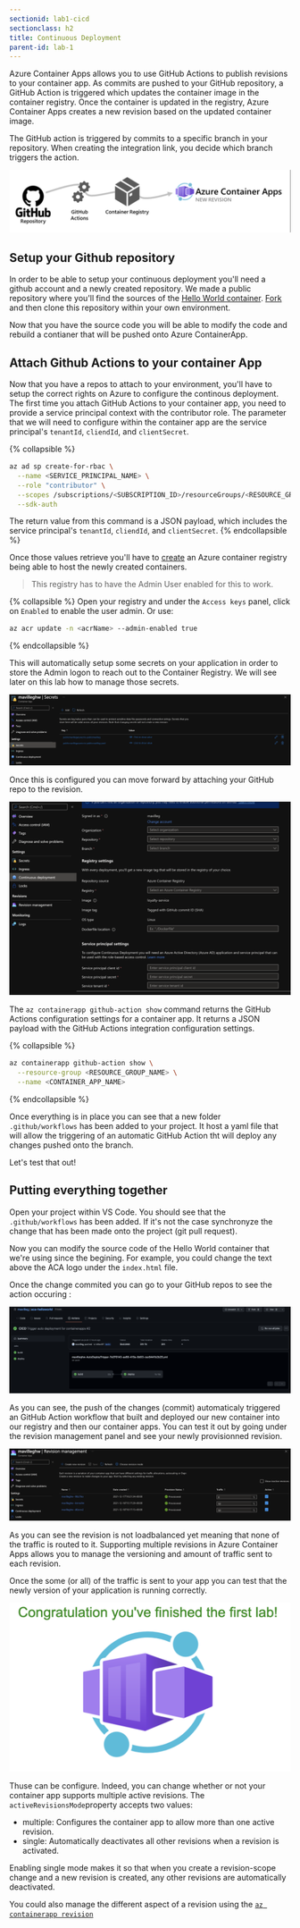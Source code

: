 ```yaml
---
sectionid: lab1-cicd
sectionclass: h2
title: Continuous Deployment
parent-id: lab-1
---
```


Azure Container Apps allows you to use GitHub Actions to publish revisions to your container app. As commits are pushed to your GitHub repository, a GitHub Action is triggered which updates the container image in the container registry. Once the container is updated in the registry, Azure Container Apps creates a new revision based on the updated container image.

The GitHub action is triggered by commits to a specific branch in your repository. When creating the integration link, you decide which branch triggers the action.

![Github Action](/media/lab1/githubactionflow.png)

## Setup your Github repository

In order to be able to setup your continuous deployment you'll need a github account and a newly created repository. We made a public repository where you'll find the sources of the [Hello World container](https://github.com/mavilleg/azurecontainerapps-helloworld). [Fork](https://docs.github.com/en/get-started/quickstart/fork-a-repo) and then clone this repository within your own environment.

Now that you have the source code you will be able to modify the code and rebuild a contianer that will be pushed onto Azure ContainerApp.

## Attach Github Actions to your container App

Now that you have a repos to attach to your environment, you'll have to setup the correct rights on Azure to configure the continous deployment. The first time you attach GitHub Actions to your container app, you need to provide a service principal context with the contributor role. The parameter that we will need to configure within the container app are the service principal's `tenantId`, `cliendId`, and `clientSecret`.

{% collapsible %}

``` bash
az ad sp create-for-rbac \
  --name <SERVICE_PRINCIPAL_NAME> \
  --role "contributor" \
  --scopes /subscriptions/<SUBSCRIPTION_ID>/resourceGroups/<RESOURCE_GROUP_NAME> \
  --sdk-auth
  ```

  The return value from this command is a JSON payload, which includes the service principal's `tenantId`, `cliendId`, and `clientSecret`.
  {% endcollapsible %}

Once those values retrieve you'll have to [create](https://docs.microsoft.com/en-us/azure/container-registry/container-registry-get-started-portal#:~:text=%20Quickstart%3A%20Create%20an%20Azure%20container%20registry%20using,must%20log%20in%20to%20the%20registry...%20More%20) an Azure container registry being able to host the newly created containers.

> This registry has to have the Admin User enabled for this to work.

{% collapsible %}
Open your registry and under the `Access keys` panel, click on `Enabled` to enable the user admin. Or use:

``` bash
az acr update -n <acrName> --admin-enabled true
```

{% endcollapsible %}

This will automatically setup some secrets on your application in order to store the Admin logon to reach out to the Container Registry. We will see later on this lab how to manage those secrets. 

![Secret ACR](/media/lab1/secretacr.png)

Once this is configured you can move forward by attaching your GitHub repo to the revision.

![Github Action](/media/lab1/githubattach.png)

The `az containerapp github-action show` command returns the GitHub Actions configuration settings for a container app. It returns a JSON payload with the GitHub Actions integration configuration settings.

{% collapsible %}

``` bash
az containerapp github-action show \
  --resource-group <RESOURCE_GROUP_NAME> \
  --name <CONTAINER_APP_NAME>
```

{% endcollapsible %}

Once everything is in place you can see that a new folder `.github/workflows` has been added to your project. It host a yaml file that will allow the triggering of an automatic GitHub Action tht will deploy any changes pushed onto the branch.  

Let's test that out!

## Putting everything together

Open your project within VS Code. You should see that the `.github/workflows` has been added. If it's not the case synchronyze the change that has been made onto the project (git pull request).

Now you can modify the source code of the Hello World container that we're using since the begining. For example, you could change the text above the ACA logo under the `index.html` file.

Once the change commited you can go to your GitHub repos to see the action occuring :

![Github Action process](/media/lab1/action.png)

As you can see, the push of the changes (commit) automaticaly triggered an GitHub Action workflow that built and deployed our new container into our registry and then our container apps. You can test it out by going under the revision management panel and see your newly provisionned revision.

![Github Action process](/media/lab1/revisionaction.png)

As you can see the revision is not loadbalanced yet meaning that none of the traffic is routed to it. Supporting multiple revisions in Azure Container Apps allows you to manage the versioning and amount of traffic sent to each revision.

Once the some (or all) of the traffic is sent to your app you can test that the newly version of your application is running correctly. 

![Github Action process](/media/lab1/actionval.png)


Thuse can be configure. Indeed, you can change whether or not your container app supports multiple active revisions. The `activeRevisionsMode`property accepts two values:
- multiple: Configures the container app to allow more than one active revision.
- single: Automatically deactivates all other revisions when a revision is activated. 

Enabling single mode makes it so that when you create a revision-scope change and a new revision is created, any other revisions are automatically deactivated.

You could also manage the different aspect of a revision using the [`az containerapp revision`](https://docs.microsoft.com/en-us/azure/container-apps/revisions-manage?tabs=bash#list)